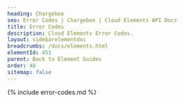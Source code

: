 ```yaml
---
heading: Chargebee
seo: Error Codes | Chargebee | Cloud Elements API Docs
title: Error Codes
description: Cloud Elements Error Codes.
layout: sidebarelementdoc
breadcrumbs: /docs/elements.html
elementId: 451
parent: Back to Element Guides
order: 40
sitemap: false
---
```


{% include error-codes.md %}
